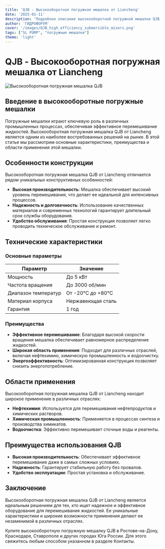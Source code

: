 ```yaml
---
title: 'QJB - Высокооборотная погружная мешалка от Liancheng'
date: '2025-01-11'
description: 'Подробное описание высокооборотной погружной мешалки QJB, ее характеристик, преимуществ и областей применения. Купите в Ростове-на-Дону, Краснодаре, Ставрополе.'
author: 'ГИДРОФОРУМ'
cover: '/images/QJB_high_efficiency_submersible_mixers.png'
tags: ["SL PUMP", "погружные мешалки"]
theme: 'light'
---
```

# QJB - Высокооборотная погружная мешалка от Liancheng

![Высокооборотная погружная мешалка QJB](/images/QJB_high_efficiency_submersible_mixers.png)

## Введение в высокооборотные погружные мешалки

Погружные мешалки играют ключевую роль в различных промышленных процессах, обеспечивая эффективное перемешивание жидкостей. Высокооборотная погружная мешалка QJB от Liancheng является одним из наиболее востребованных решений на рынке. В этой статье мы рассмотрим основные характеристики, преимущества и области применения этой мешалки.

## Особенности конструкции

Высокооборотная погружная мешалка QJB от Liancheng отличается рядом уникальных конструктивных особенностей:

- **Высокая производительность**: Мешалка обеспечивает высокий уровень перемешивания, что делает ее идеальной для интенсивных процессов.
- **Надежность и долговечность**: Использование качественных материалов и современных технологий гарантирует длительный срок службы оборудования.
- **Удобство обслуживания**: Простая конструкция позволяет легко проводить техническое обслуживание и ремонт.

## Технические характеристики

### Основные параметры

| Параметр                | Значение                          |
|--------------------------|-----------------------------------|
| Мощность                 | До 5 кВт                           |
| Частота вращения         | До 3000 об/мин                     |
| Диапазон температур      | От -20°C до +80°C                  |
| Материал корпуса        | Нержавеющая сталь                   |
| Гарантия                | 1 год                              |

### Преимущества

- **Эффективное перемешивание**: Благодаря высокой скорости вращения мешалка обеспечивает равномерное распределение жидкостей.
- **Широкая область применения**: Подходит для различных отраслей, включая нефтехимию, химическую промышленность и водоочистку.
- **Энергоэффективность**: Оптимизированная конструкция позволяет снизить энергопотребление.

## Области применения

Высокооборотная погружная мешалка QJB от Liancheng находит широкое применение в различных отраслях:

- **Нефтехимия**: Используется для перемешивания нефтепродуктов и химических растворов.
- **Химическая промышленность**: Применяется в процессах синтеза и производства химикатов.
- **Водоочистка**: Эффективно перемешивает сточные воды и реагенты.

## Преимущества использования QJB

- **Высокая производительность**: Обеспечивает эффективное перемешивание даже в самых сложных условиях.
- **Надежность**: Гарантирует стабильную работу без провалов.
- **Удобство эксплуатации**: Простая установка и обслуживание.

## Заключение

Высокооборотная погружная мешалка QJB от Liancheng является идеальным решением для тех, кто ищет надежное и эффективное оборудование для перемешивания жидкостей. Ее уникальные характеристики и широкие возможности применения делают ее незаменимой в различных отраслях.

Купите высокооборотную погружную мешалку QJB в Ростове-на-Дону, Краснодаре, Ставрополе и других городах Юга России. Для этого свяжитесь любым способом указанном в разделе Контакты.
```
